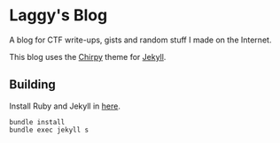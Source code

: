 # Laggy's Blog

A blog for CTF write-ups, gists and random stuff I made on the Internet.

This blog uses the [Chirpy](https://github.com/cotes2020/jekyll-theme-chirpy) theme for [Jekyll](https://jekyllrb.com/).

## Building

Install Ruby and Jekyll in [here](https://jekyllrb.com/docs/step-by-step/01-setup/).

```shell
bundle install
bundle exec jekyll s
```
